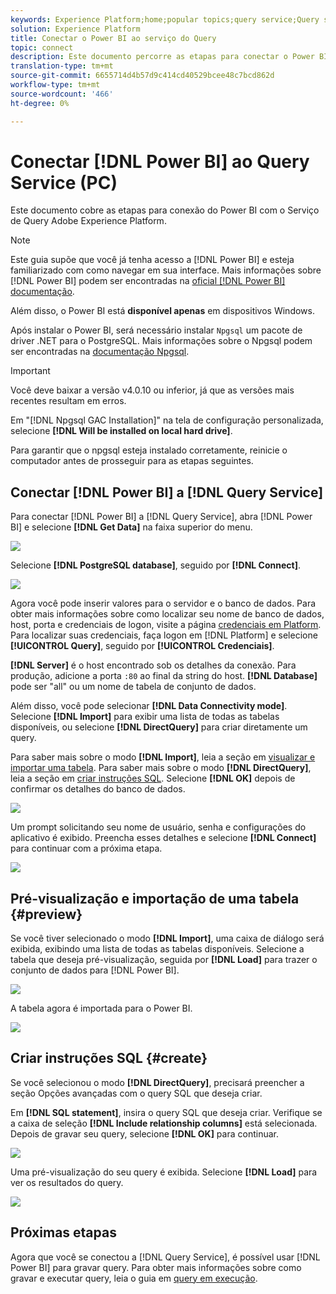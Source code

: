 ```yaml
---
keywords: Experience Platform;home;popular topics;query service;Query service;Power BI;power bi;connect to query service;
solution: Experience Platform
title: Conectar o Power BI ao serviço do Query
topic: connect
description: Este documento percorre as etapas para conectar o Power BI ao Serviço de Query Adobe Experience Platform.
translation-type: tm+mt
source-git-commit: 6655714d4b57d9c414cd40529bcee48c7bcd862d
workflow-type: tm+mt
source-wordcount: '466'
ht-degree: 0%

---
```



# Conectar [!DNL Power BI] ao Query Service (PC)

Este documento cobre as etapas para conexão do Power BI com o Serviço de Query Adobe Experience Platform.

>[!NOTE]
>
> Este guia supõe que você já tenha acesso a [!DNL Power BI] e esteja familiarizado com como navegar em sua interface. Mais informações sobre [!DNL Power BI] podem ser encontradas na [oficial [!DNL Power BI] documentação](https://docs.looker.com/).
>
> Além disso, o Power BI está **disponível apenas** em dispositivos Windows.

Após instalar o Power BI, será necessário instalar `Npgsql` um pacote de driver .NET para o PostgreSQL. Mais informações sobre o Npgsql podem ser encontradas na [documentação Npgsql](https://www.npgsql.org/doc/index.html).

>[!IMPORTANT]
>
>Você deve baixar a versão v4.0.10 ou inferior, já que as versões mais recentes resultam em erros.

Em &quot;[!DNL Npgsql GAC Installation]&quot; na tela de configuração personalizada, selecione **[!DNL Will be installed on local hard drive]**.

Para garantir que o npgsql esteja instalado corretamente, reinicie o computador antes de prosseguir para as etapas seguintes.

## Conectar [!DNL Power BI] a [!DNL Query Service]

Para conectar [!DNL Power BI] a [!DNL Query Service], abra [!DNL Power BI] e selecione **[!DNL Get Data]** na faixa superior do menu.

![](../images/clients/power-bi/open-power-bi.png)

Selecione **[!DNL PostgreSQL database]**, seguido por **[!DNL Connect]**.

![](../images/clients/power-bi/get-data.png)

Agora você pode inserir valores para o servidor e o banco de dados. Para obter mais informações sobre como localizar seu nome de banco de dados, host, porta e credenciais de logon, visite a página [credenciais em Platform](https://platform.adobe.com/query/configuration). Para localizar suas credenciais, faça logon em [!DNL Platform] e selecione **[!UICONTROL Query]**, seguido por **[!UICONTROL Credenciais]**.

**[!DNL Server]** é o host encontrado sob os detalhes da conexão. Para produção, adicione a porta `:80` ao final da string do host. **[!DNL Database]** pode ser &quot;all&quot; ou um nome de tabela de conjunto de dados.

Além disso, você pode selecionar **[!DNL Data Connectivity mode]**. Selecione **[!DNL Import]** para exibir uma lista de todas as tabelas disponíveis, ou selecione **[!DNL DirectQuery]** para criar diretamente um query.

Para saber mais sobre o modo **[!DNL Import]**, leia a seção em [visualizar e importar uma tabela](#preview). Para saber mais sobre o modo **[!DNL DirectQuery]**, leia a seção em [criar instruções SQL](#create). Selecione **[!DNL OK]** depois de confirmar os detalhes do banco de dados.

![](../images/clients/power-bi/connectivity-mode.png)

Um prompt solicitando seu nome de usuário, senha e configurações do aplicativo é exibido. Preencha esses detalhes e selecione **[!DNL Connect]** para continuar com a próxima etapa.

![](../images/clients/power-bi/import-mode.png)

## Pré-visualização e importação de uma tabela {#preview}

Se você tiver selecionado o modo **[!DNL Import]**, uma caixa de diálogo será exibida, exibindo uma lista de todas as tabelas disponíveis. Selecione a tabela que deseja pré-visualização, seguida por **[!DNL Load]** para trazer o conjunto de dados para [!DNL Power BI].

![](../images/clients/power-bi/preview-table.png)

A tabela agora é importada para o Power BI.

![](../images/clients/power-bi/import-table.png)

## Criar instruções SQL {#create}

Se você selecionou o modo **[!DNL DirectQuery]**, precisará preencher a seção Opções avançadas com o query SQL que deseja criar.

Em **[!DNL SQL statement]**, insira o query SQL que deseja criar. Verifique se a caixa de seleção **[!DNL Include relationship columns]** está selecionada. Depois de gravar seu query, selecione **[!DNL OK]** para continuar.

![](../images/clients/power-bi/direct-query-mode.png)

Uma pré-visualização do seu query é exibida. Selecione **[!DNL Load]** para ver os resultados do query.

![](../images/clients/power-bi/preview-direct-query.png)

## Próximas etapas

Agora que você se conectou a [!DNL Query Service], é possível usar [!DNL Power BI] para gravar query. Para obter mais informações sobre como gravar e executar query, leia o guia em [query em execução](../best-practices/writing-queries.md).